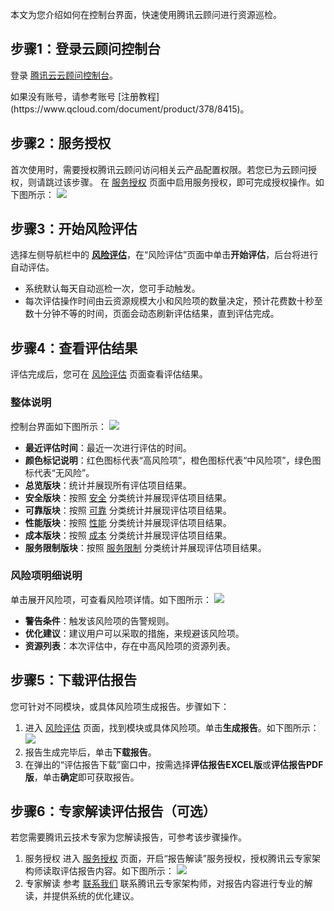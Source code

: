 本文为您介绍如何在控制台界面，快速使用腾讯云顾问进行资源巡检。

## 步骤1：登录云顾问控制台

登录 [腾讯云云顾问控制台](https://console.qcloud.com/advisor)。


<dx-alert infotype="explain" title="">
如果没有账号，请参考账号 [注册教程](https://www.qcloud.com/document/product/378/8415)。
</dx-alert>



## 步骤2：服务授权
首次使用时，需要授权腾讯云顾问访问相关云产品配置权限。若您已为云顾问授权，则请跳过该步骤。
在 [服务授权](https://console.qcloud.com/advisor/auth) 页面中启用服务授权，即可完成授权操作。如下图所示：
![](https://qcloudimg.tencent-cloud.cn/raw/800b11eecba566ae9a8079855570e383.png)


## 步骤3：开始风险评估
选择左侧导航栏中的 **[风险评估](https://console.cloud.tencent.com/advisor/assess)**，在“风险评估”页面中单击**开始评估**，后台将进行自动评估。
<dx-alert infotype="explain" title="">
- 系统默认每天自动巡检一次，您可手动触发。
- 每次评估操作时间由云资源规模大小和风险项的数量决定，预计花费数十秒至数十分钟不等的时间，页面会动态刷新评估结果，直到评估完成。
</dx-alert>



## 步骤4：查看评估结果
评估完成后，您可在 [风险评估](https://console.cloud.tencent.com/advisor/assess) 页面查看评估结果。


### 整体说明
控制台界面如下图所示：
![](https://qcloudimg.tencent-cloud.cn/raw/a474498b3d220f2f4c3dddff24456184.png)
- **最近评估时间**：最近一次进行评估的时间。
- **颜色标记说明**：红色图标代表“高风险项”，橙色图标代表“中风险项”，绿色图标代表“无风险”。
- **总览版块**：统计并展现所有评估项目结果。
- **安全版块**：按照 [安全](https://cloud.tencent.com/document/product/1264/58801#Safety) 分类统计并展现评估项目结果。
- **可靠版块**：按照 [可靠](https://cloud.tencent.com/document/product/1264/58801#reliable) 分类统计并展现评估项目结果。
- **性能版块**：按照 [性能](https://cloud.tencent.com/document/product/1264/58801#performance) 分类统计并展现评估项目结果。
- **成本版块**：按照 [成本](https://cloud.tencent.com/document/product/1264/58801#cost) 分类统计并展现评估项目结果。
- **服务限制版块**：按照 [服务限制](https://cloud.tencent.com/document/product/1264/58801#ServiceRestrictions) 分类统计并展现评估项目结果。

###  风险项明细说明
单击展开风险项，可查看风险项详情。如下图所示：
![](https://qcloudimg.tencent-cloud.cn/raw/3473f3857c5ecc20f0863cbc25fe83cb.png)
 - **警告条件**：触发该风险项的告警规则。
 - **优化建议**：建议用户可以采取的措施，来规避该风险项。
 - **资源列表**：本次评估中，存在中高风险项的资源列表。



## 步骤5：下载评估报告
您可针对不同模块，或具体风险项生成报告。步骤如下：
1. 进入 [风险评估](https://console.cloud.tencent.com/advisor/assess) 页面，找到模块或具体风险项。单击**生成报告**。如下图所示：
![](https://qcloudimg.tencent-cloud.cn/raw/715e58a437ea068c92f3c825a6b87f20.png)
2. 报告生成完毕后，单击**下载报告**。
3. 在弹出的“评估报告下载”窗口中，按需选择**评估报告EXCEL版**或**评估报告PDF版**，单击**确定**即可获取报告。


## 步骤6：专家解读评估报告（可选）
若您需要腾讯云技术专家为您解读报告，可参考该步骤操作。

1. 服务授权
进入 [服务授权](https://console.qcloud.com/advisor/auth) 页面，开启“报告解读”服务授权，授权腾讯云专家架构师读取评估报告内容。如下图所示：
![](https://qcloudimg.tencent-cloud.cn/raw/331480ea2e465f192083a6fe58af58e0.png)
2. 专家解读
参考 [联系我们](https://cloud.tencent.com/document/product/1264/59889) 联系腾讯云专家架构师，对报告内容进行专业的解读，并提供系统的优化建议。

